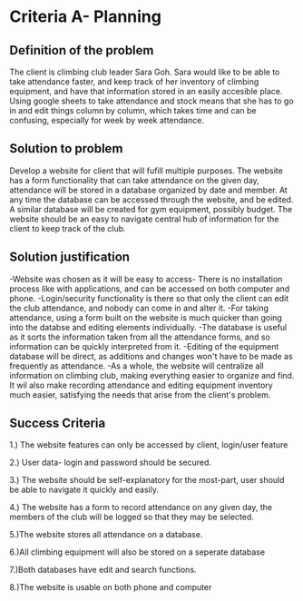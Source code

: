 # Criteria A- Planning

## Definition of the problem
The client is climbing club leader Sara Goh. Sara would like to be able to take attendance faster, and keep track of her inventory of climbing equipment, and have that information stored in an easily accesible place. Using google sheets to take attendance and stock means that she has to go in and edit things column by column, which takes time and can be confusing, especially for week by week attendance.


## Solution to problem
Develop a website for client that will fufill multiple purposes. The website has a form functionality that can take attendance on the given day, attendance will be stored in a database organized by date and member. At any time the database can be accessed through the website, and be edited. A similar database will be created for gym equipment, possibly budget. The website should be an easy to navigate central hub of information for the client to keep track of the club. 

## Solution justification
-Website was chosen as it will be easy to access- There is no installation process like with applications, and can be accessed on both computer and phone.
-Login/security functionality is there so that only the client can edit the club attendance, and nobody can come in and alter it.
-For taking attendance, using a form built on the website is much quicker than going into the databse and editing elements individually.
-The database is useful as it sorts the information taken from all the attendance forms, and so information can be quickly interpreted from it.
-Editing of the equipment database will be direct, as additions and changes won't have to be made as frequently as attendance.
-As a whole, the website will centralize all information on climbing club, making everything easier to organize and find. It wil also make recording attendance and editing equipment inventory much easier, satisfying the needs that arise from the client's problem.


## Success Criteria
1.) The website features can only be accessed by client, login/user feature

2.) User data- login and password should be secured.

3.) The website should be self-explanatory for the most-part, user should be able to navigate it quickly and easily.

4.) The website has a form to record attendance on any given day, the members of the club will be logged so that they may be selected.

5.)The website stores all attendance on a database. 

6.)All climbing equipment will also be stored on a seperate database

7.)Both databases have edit and search functions.

8.)The website is usable on both phone and computer

## 

